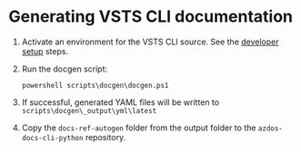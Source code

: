 # Generating VSTS CLI documentation

1. Activate an environment for the VSTS CLI source. See the [developer setup](./dev_setup.md) steps.

2. Run the docgen script:
   ```
   powershell scripts\docgen\docgen.ps1
   ```

3. If successful, generated YAML files will be written to `scripts\docgen\_output\yml\latest`

4. Copy the `docs-ref-autogen` folder from the output folder to the `azdos-docs-cli-python` repository.
